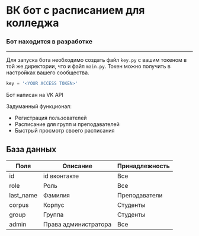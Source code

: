 # ВК бот с расписанием для колледжа

### Бот находится в разработке
------------------------------

Для запуска бота необходимо создать файл `key.py` c вашим токеном в той же директории, что и файл `main.py`. 
Токен можно получить в настройках вашего сообщества.
```py
key = '<YOUR ACCESS TOKEN>'
```

Бот написан на VK API

Задуманный функционал:
- Регистрация пользователей
- Расписание для групп и преподавателей
- Быстрый просмотр своего расписания

База данных
-------

Поля       |    Описание           |   Принадлежность  |
-----------|-----------------------|-------------------|
id         |  id вконтакте         | Все               |
role       |  Роль                 | Все               |
last_name  |  Фамилия              | Преподаватели     |
corpus     |  Корпус               | Студенты          |
group      |  Группа               | Студенты          |
admin      |  Права администратора | Все               |

